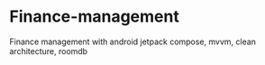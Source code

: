 # Finance-management
Finance management with android jetpack compose, mvvm, clean architecture, roomdb

